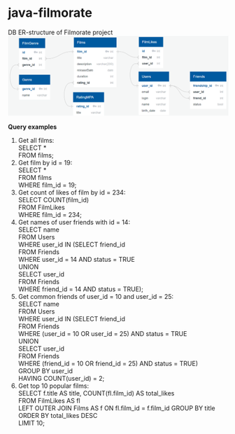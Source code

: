 # java-filmorate

DB ER-structure of Filmorate project
![Filmorate ER-structure](https://github.com/AVKarpov/java-filmorate/raw/main/Filmorate_diagram.PNG)

**Query examples**
1. Get all films:  
SELECT *  
FROM films;  
2. Get film by id = 19:  
SELECT *  
FROM films  
WHERE film_id = 19;  
3. Get count of likes of film by id = 234:  
SELECT COUNT(film_id)  
FROM FilmLikes  
WHERE film_id = 234;
4. Get names of user friends with id = 14:  
SELECT name  
FROM Users  
WHERE user_id IN (SELECT friend_id  
FROM Friends  
WHERE user_id = 14 AND status = TRUE  
UNION  
SELECT user_id  
FROM Friends  
WHERE friend_id = 14 AND status = TRUE); 
5. Get common friends of user_id = 10 and user_id = 25:  
SELECT name  
FROM Users  
WHERE user_id IN (SELECT friend_id  
FROM Friends  
WHERE (user_id = 10 OR user_id = 25) AND status = TRUE  
UNION  
SELECT user_id  
FROM Friends  
WHERE (friend_id = 10 OR friend_id = 25) AND status = TRUE)  
GROUP BY user_id  
HAVING COUNT(user_id) = 2;  
6. Get top 10 popular films:  
SELECT f.title AS title,
COUNT(fl.film_id) AS total_likes  
FROM FilmLikes AS fl  
LEFT OUTER JOIN Films AS f ON fl.film_id = f.film_id
GROUP BY title  
ORDER BY total_likes DESC  
LIMIT 10;